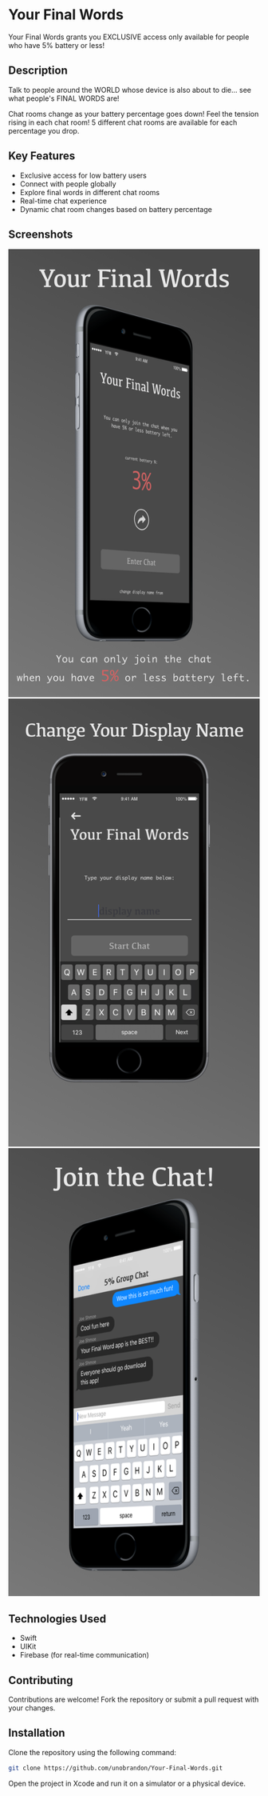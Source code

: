 # Your Final Words

Your Final Words grants you EXCLUSIVE access only available for people who have 5% battery or less!

## Description

Talk to people around the WORLD whose device is also about to die... see what people's FINAL WORDS are!

Chat rooms change as your battery percentage goes down! Feel the tension rising in each chat room! 5 different chat rooms are available for each percentage you drop.

## Key Features

- Exclusive access for low battery users
- Connect with people globally
- Explore final words in different chat rooms
- Real-time chat experience
- Dynamic chat room changes based on battery percentage

## Screenshots

![Screenshot 1](SSyfw1.png)
![Screenshot 2](SSyfw2.png)
![Screenshot 3](SSyfw3.png)

## Technologies Used

- Swift
- UIKit
- Firebase (for real-time communication)

## Contributing

Contributions are welcome! Fork the repository or submit a pull request with your changes.

## Installation

Clone the repository using the following command:

```bash
git clone https://github.com/unobrandon/Your-Final-Words.git
```

Open the project in Xcode and run it on a simulator or a physical device.
